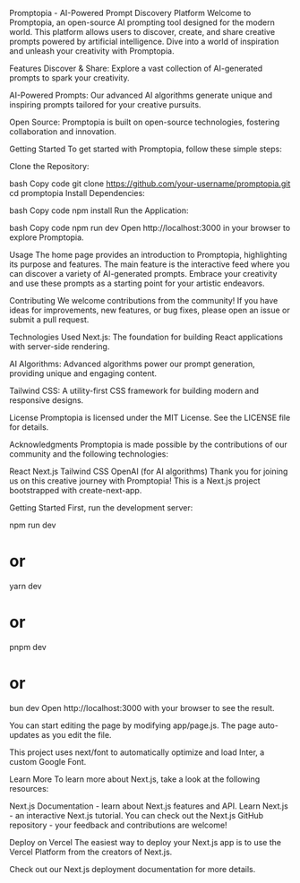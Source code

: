Promptopia - AI-Powered Prompt Discovery Platform
Welcome to Promptopia, an open-source AI prompting tool designed for the modern world. This platform allows users to discover, create, and share creative prompts powered by artificial intelligence. Dive into a world of inspiration and unleash your creativity with Promptopia.

Features
Discover & Share: Explore a vast collection of AI-generated prompts to spark your creativity.

AI-Powered Prompts: Our advanced AI algorithms generate unique and inspiring prompts tailored for your creative pursuits.

Open Source: Promptopia is built on open-source technologies, fostering collaboration and innovation.

Getting Started
To get started with Promptopia, follow these simple steps:

Clone the Repository:

bash
Copy code
git clone https://github.com/your-username/promptopia.git
cd promptopia
Install Dependencies:

bash
Copy code
npm install
Run the Application:

bash
Copy code
npm run dev
Open http://localhost:3000 in your browser to explore Promptopia.

Usage
The home page provides an introduction to Promptopia, highlighting its purpose and features. The main feature is the interactive feed where you can discover a variety of AI-generated prompts. Embrace your creativity and use these prompts as a starting point for your artistic endeavors.

Contributing
We welcome contributions from the community! If you have ideas for improvements, new features, or bug fixes, please open an issue or submit a pull request.

Technologies Used
Next.js: The foundation for building React applications with server-side rendering.

AI Algorithms: Advanced algorithms power our prompt generation, providing unique and engaging content.

Tailwind CSS: A utility-first CSS framework for building modern and responsive designs.

License
Promptopia is licensed under the MIT License. See the LICENSE file for details.

Acknowledgments
Promptopia is made possible by the contributions of our community and the following technologies:

React
Next.js
Tailwind CSS
OpenAI (for AI algorithms)
Thank you for joining us on this creative journey with Promptopia!
This is a Next.js project bootstrapped with create-next-app.

Getting Started
First, run the development server:

npm run dev
# or
yarn dev
# or
pnpm dev
# or
bun dev
Open http://localhost:3000 with your browser to see the result.

You can start editing the page by modifying app/page.js. The page auto-updates as you edit the file.

This project uses next/font to automatically optimize and load Inter, a custom Google Font.

Learn More
To learn more about Next.js, take a look at the following resources:

Next.js Documentation - learn about Next.js features and API.
Learn Next.js - an interactive Next.js tutorial.
You can check out the Next.js GitHub repository - your feedback and contributions are welcome!

Deploy on Vercel
The easiest way to deploy your Next.js app is to use the Vercel Platform from the creators of Next.js.

Check out our Next.js deployment documentation for more details.



